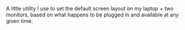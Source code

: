 A little utility I use to set the default screen layout on my laptop + two monitors, based on what happens to be plugged in and available at any given time.  
